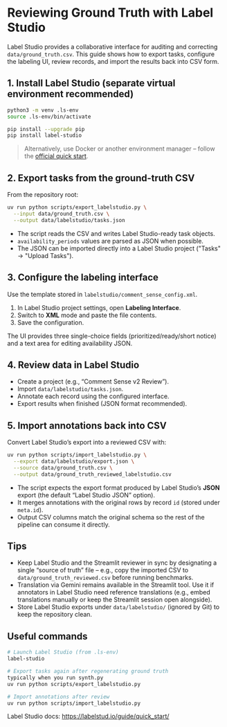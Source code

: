 # Reviewing Ground Truth with Label Studio

Label Studio provides a collaborative interface for auditing and correcting
`data/ground_truth.csv`. This guide shows how to export tasks, configure the
labeling UI, review records, and import the results back into CSV form.

## 1. Install Label Studio (separate virtual environment recommended)

```bash
python3 -m venv .ls-env
source .ls-env/bin/activate

pip install --upgrade pip
pip install label-studio
```

> Alternatively, use Docker or another environment manager – follow the
> [official quick start](https://labelstud.io/guide/quick_start/).

## 2. Export tasks from the ground-truth CSV

From the repository root:

```bash
uv run python scripts/export_labelstudio.py \
  --input data/ground_truth.csv \
  --output data/labelstudio/tasks.json
```

- The script reads the CSV and writes Label Studio-ready task objects.
- `availability_periods` values are parsed as JSON when possible.
- The JSON can be imported directly into a Label Studio project
  ("Tasks" → "Upload Tasks").

## 3. Configure the labeling interface

Use the template stored in `labelstudio/comment_sense_config.xml`.

1. In Label Studio project settings, open **Labeling Interface**.
2. Switch to **XML** mode and paste the file contents.
3. Save the configuration.

The UI provides three single-choice fields (prioritized/ready/short notice)
and a text area for editing availability JSON.

## 4. Review data in Label Studio

- Create a project (e.g., “Comment Sense v2 Review”).
- Import `data/labelstudio/tasks.json`.
- Annotate each record using the configured interface.
- Export results when finished (JSON format recommended).

## 5. Import annotations back into CSV

Convert Label Studio’s export into a reviewed CSV with:

```bash
uv run python scripts/import_labelstudio.py \
  --export data/labelstudio/export.json \
  --source data/ground_truth.csv \
  --output data/ground_truth_reviewed_labelstudio.csv
```

- The script expects the export format produced by Label Studio’s **JSON**
  export (the default “Label Studio JSON” option).
- It merges annotations with the original rows by record `id` (stored under
  `meta.id`).
- Output CSV columns match the original schema so the rest of the pipeline
  can consume it directly.

## Tips

- Keep Label Studio and the Streamlit reviewer in sync by designating a
  single “source of truth” file – e.g., copy the imported CSV to
  `data/ground_truth_reviewed.csv` before running benchmarks.
- Translation via Gemini remains available in the Streamlit tool. Use it if
  annotators in Label Studio need reference translations (e.g., embed
  translations manually or keep the Streamlit session open alongside).
- Store Label Studio exports under `data/labelstudio/` (ignored by Git) to
  keep the repository clean.

## Useful commands

```bash
# Launch Label Studio (from .ls-env)
label-studio

# Export tasks again after regenerating ground truth
typically when you run synth.py
uv run python scripts/export_labelstudio.py

# Import annotations after review
uv run python scripts/import_labelstudio.py
```

Label Studio docs: <https://labelstud.io/guide/quick_start/>
